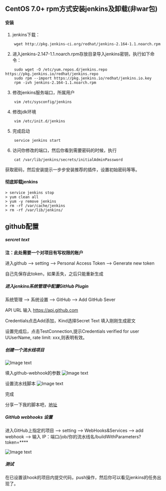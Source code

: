 ## CentOS 7.0+ rpm方式安装jenkins及卸载(非war包)

#### 安装
1. jenkins下载：
```
    wget http://pkg.jenkins-ci.org/redhat/jenkins-2.164-1.1.noarch.rpm
```
2. 进入jenkins-2.147-1.1.noarch.rpm存放目录导入jenkins密钥，执行如下命令：
```
    sudo wget -O /etc/yum.repos.d/jenkins.repo https://pkg.jenkins.io/redhat/jenkins.repo
    sudo rpm --import https://pkg.jenkins.io/redhat/jenkins.io.key
    rpm -ivh jenkins-2.164-1.1.noarch.rpm
```
3. 修改jenkins服务端口，所属用户
```
    vim /etc/sysconfig/jenkins
```
4. 修改jdk环境
```
    vim /etc/init.d/jenkins 
```
5. 完成启动
```
    service jenkins start
```
6. 访问你修改的端口，然后你看到需要密码的时候，执行
```
    cat /var/lib/jenkins/secrets/initialAdminPassword
```
获取密码，然后安装提示一步步安装推荐的插件，设置初始密码等等。



#### 彻底卸载jenkins

```
> service jenkins stop
> yum clean all
> yum -y remove jenkins
> rm -rf /var/cache/jenkins
> rm -rf /var/lib/jenkins/
```


## github配置

##### sercret text
**注：此处需要一个对项目有写权限的账户**

进入github --> setting --> Personal Access Token --> Generate new token

自己先保存此token，如果丢失，之后只能重新生成

##### 进入jenkins系统管理中配置GitHub Plugin
系统管理 --> 系统设置 --> GitHub --> Add GitHub Sever

API URL 输入 https://api.github.com

Credentials点击Add添加，Kind选择Secret Text 填入刚刚生成密文

设置完成后，点击TestConnection,提示Credentials verified for user UUserName, rate limit: xxx,则表明有效。

##### 创建一个流水线项目
![Image text](https://user-gold-cdn.xitu.io/2019/5/28/16afd97965d854e3?w=1072&h=633&f=png&s=75978)

填入github-webhook的参数
![Image text](https://user-gold-cdn.xitu.io/2019/5/28/16afd97dc4bc8f63?w=1070&h=461&f=png&s=36262)

设置流水线脚本
![Image text](https://user-gold-cdn.xitu.io/2019/5/28/16afd97eed5649c7?w=1543&h=830&f=png&s=79594)

完成

分享一下我的脚本吧，[地址](https://juejin.im/post/5cecf871e51d45572c05ffda)


##### GitHub webhooks 设置

进入GitHub上指定的项目 --> setting --> WebHooks&Services --> add webhook --> 输入    IP：端口/job/你的流水线名/buildWithParameters?token=****

![Image text](https://user-gold-cdn.xitu.io/2019/5/28/16afd98034eecbc6?w=1045&h=667&f=png&s=64612)

##### 测试
在已设置该hook的项目内提交代码，push操作，然后你可以看见jenkins的任务出现了。
